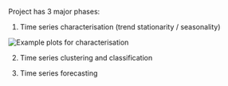 Project has 3 major phases:
1. Time series characterisation (trend stationarity / seasonality)

![Example plots for characterisation](https://github.com/wgova/time_series_trade/blob/master/images/engine_parts/rca_tests/rolling_stats/South%20Africa_Rolling_Stats.png)


2. Time series clustering and classification



3. Time series forecasting
